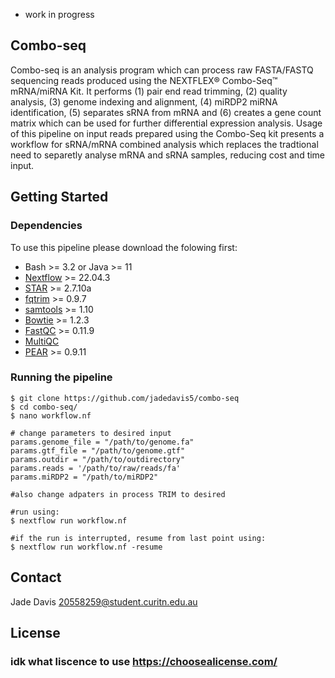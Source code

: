 * work in progress
## Combo-seq

Combo-seq is an analysis program which can process raw FASTA/FASTQ sequencing reads produced using the NEXTFLEX® Combo-Seq™ mRNA/miRNA Kit. It performs (1) pair end read trimming, (2) quality analysis, (3) genome indexing and alignment, (4) miRDP2 miRNA identification, (5) separates sRNA from mRNA 
and (6) creates a gene count matrix which can be used for further differential expression analysis. Usage of this pipeline on input reads prepared using the Combo-Seq kit presents a workflow for sRNA/mRNA combined analysis which replaces the tradtional need to separetly analyse mRNA and sRNA samples, reducing cost and time input. 


## Getting Started
### Dependencies
To use this pipeline please download the folowing first: 
* Bash >= 3.2 or Java >= 11
* [Nextflow](https://github.com/nextflow-io/nextflow) >= 22.04.3
* [STAR](https://github.com/alexdobin/STAR) >= 2.7.10a
* [fqtrim](https://ccb.jhu.edu/software/fqtrim/) >= 0.9.7
* [samtools](https://github.com/samtools/samtools) >= 1.10
* [Bowtie](https://bowtie-bio.sourceforge.net/manual.shtml) >= 1.2.3
* [FastQC](https://www.bioinformatics.babraham.ac.uk/projects/fastqc/) >= 0.11.9
* [MultiQC](https://multiqc.info/) 
* [PEAR](https://cme.h-its.org/exelixis/web/software/pear/) >= 0.9.11

### Running the pipeline 
``` 
$ git clone https://github.com/jadedavis5/combo-seq
$ cd combo-seq/
$ nano workflow.nf

# change parameters to desired input 
params.genome_file = "/path/to/genome.fa"
params.gtf_file = "/path/to/genome.gtf"
params.outdir = "/path/to/outdirectory"
params.reads = '/path/to/raw/reads/fa'
params.miRDP2 = "/path/to/miRDP2"

#also change adpaters in process TRIM to desired 

#run using:
$ nextflow run workflow.nf

#if the run is interrupted, resume from last point using:
$ nextflow run workflow.nf -resume
```



## Contact
Jade Davis 20558259@student.curitn.edu.au

## License
### idk what liscence to use https://choosealicense.com/

